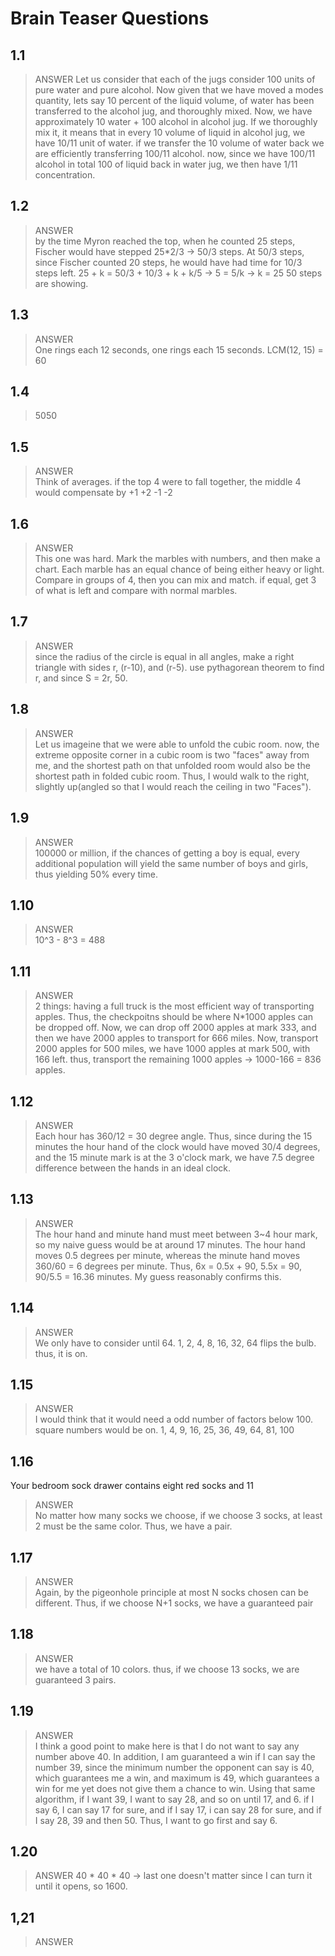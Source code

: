 # Brain Teaser Questions

## 1.1                                      
> ANSWER
Let us consider that each of the jugs consider 100 units of pure water and pure alcohol. Now given that we have moved a modes quantity, lets say 10 percent of the liquid volume, of water has been transferred to the alcohol jug, and thoroughly mixed. Now, we have approximately 10 water + 100 alcohol in alcohol jug. If we thoroughly mix it, it means that in every 10 volume of liquid in alcohol jug, we have 10/11 unit of water. if we transfer the 10 volume of water back we are efficiently transferring 100/11 alcohol. now, since we have 100/11 alcohol in total 100 of liquid back in water jug, we then have 1/11 concentration.

## 1.2

> ANSWER  
by the time Myron reached the top, when he counted 25 steps, Fischer would have stepped 25*2/3 -> 50/3 steps. At 50/3 steps, since Fischer counted 20 steps, he would have had time for 10/3 steps left. 25 + k = 50/3 + 10/3 + k + k/5 -> 5 = 5/k -> k = 25
50 steps are showing.

## 1.3
> ANSWER  
One rings each 12 seconds, one rings each 15 seconds. LCM(12, 15) = 60 

## 1.4

> 5050

## 1.5 

> ANSWER  
Think of averages. if the top 4 were to fall together, the middle 4 would compensate by +1 +2 -1 -2 

## 1.6

> ANSWER    
This one was hard. Mark the marbles with numbers, and then make a chart. Each marble has an equal chance of being either heavy or light. Compare in groups of 4, then you can mix and match. if equal, get 3 of what is left and compare with normal marbles.

## 1.7


> ANSWER  
since the radius of the circle is equal in all angles, make a right triangle with sides r, (r-10), and (r-5). use pythagorean theorem to find r, and since S = 2r, 50.

## 1.8


> ANSWER  
Let us imageine that we were able to unfold the cubic room. now, the extreme opposite corner in a cubic room is two "faces" away from me, and the shortest path on that unfolded room would also be the shortest path in folded cubic room. Thus, I would walk to the right, slightly up(angled so that I would reach the ceiling in two "Faces").

## 1.9



> ANSWER  
100000 or million, if the chances of getting a boy is equal, every additional population will yield the same number of boys and girls, thus yielding 50% every time.


## 1.10


> ANSWER  
10^3 - 8^3 = 488

## 1.11

> ANSWER  
2 things: having a full truck is the most efficient way of transporting apples. Thus, the checkpoitns should be where N*1000 apples can be dropped off. Now, we can drop off 2000 apples at mark 333, and then we have 2000 apples to transport for 666 miles. Now, transport 2000 apples for 500 miles, we have 1000 apples at mark 500, with 166 left. thus, transport the remaining 1000 apples -> 1000-166 = 836 apples.

## 1.12

> ANSWER  
Each hour has 360/12 = 30 degree angle. Thus, since during the 15 minutes the hour hand of the clock would have moved 30/4 degrees, and the 15 minute mark is at the 3 o'clock mark, we have 7.5 degree difference between the hands in an ideal clock.

## 1.13


> ANSWER  
The hour hand and minute hand must meet between 3~4 hour mark, so my naive guess would be at around 17 minutes.
The hour hand moves 0.5 degrees per minute, whereas the minute hand moves 360/60 = 6 degrees per minute. Thus, 6x = 0.5x + 90, 5.5x = 90, 90/5.5 = 16.36 minutes. My guess reasonably confirms this.

## 1.14 

> ANSWER  
We only have to consider until 64. 1, 2, 4, 8, 16, 32, 64 flips the bulb. thus, it is on. 

## 1.15


> ANSWER  
I would think that it would need a odd number of factors below 100. square numbers would be on. 1, 4, 9, 16, 25, 36, 49, 64, 81, 100 

## 1.16 
Your bedroom sock drawer contains eight red socks and 11 

> ANSWER  
No matter how many socks we choose, if we choose 3 socks, at least 2 must be the same color. Thus, we have a pair.

## 1.17
> ANSWER  
Again, by the pigeonhole principle at most N socks chosen can be different. Thus, if we choose N+1 socks, we have a guaranteed pair

## 1.18
> ANSWER  
we have a total of 10 colors. thus, if we choose 13 socks, we are guaranteed 3 pairs. 

## 1.19
> ANSWER  
I think a good point to make here is that I do not want to say any number above 40. In addition, I am guaranteed a win if I can say the number 39, since the minimum number the opponent can say is 40, which guarantees me a win, and maximum is 49, which guarantees a win for me yet does not give them a chance to win. Using that same algorithm, if I want 39, I want to say 28, and so on until 17, and 6. if I say 6, I can say 17 for sure, and if I say 17, i can say 28 for sure, and if I say 28, 39 and then 50. Thus, I want to go first and say 6. 

## 1.20 
> ANSWER 
40 * 40 * 40 -> last one doesn't matter since I can turn it until it opens, so 1600. 

## 1,21
> ANSWER  

